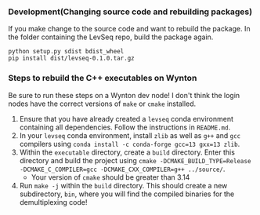 ### Development(Changing source code and rebuilding packages)
If you make change to the source code and want to rebuild the package. In the folder containing the LevSeq repo, build the package again.

```
python setup.py sdist bdist_wheel
pip install dist/levseq-0.1.0.tar.gz
```

### Steps to rebuild the C++ executables on Wynton
Be sure to run these steps on a Wynton dev node! I don't think the login nodes have the correct versions of `make` or `cmake` installed.

1. Ensure that you have already created a `levseq` conda environment containing all dependencies. Follow the instructions in `README.md`.
3. In your `levseq` conda environment, install `zlib` as well as `g++` and `gcc` compilers using `conda install -c conda-forge gcc=13 gxx=13 zlib`.
4. Within the `executable` directory, create a `build` directory. Enter this directory and build the project using `cmake -DCMAKE_BUILD_TYPE=Release -DCMAKE_C_COMPILER=gcc -DCMAKE_CXX_COMPILER=g++ ../source/`.
    - Your version of `cmake` should be greater than 3.14
5. Run `make -j` within the `build` directory. This should create a new subdirectory, `bin`, where you will find the compiled binaries for the demultiplexing code!